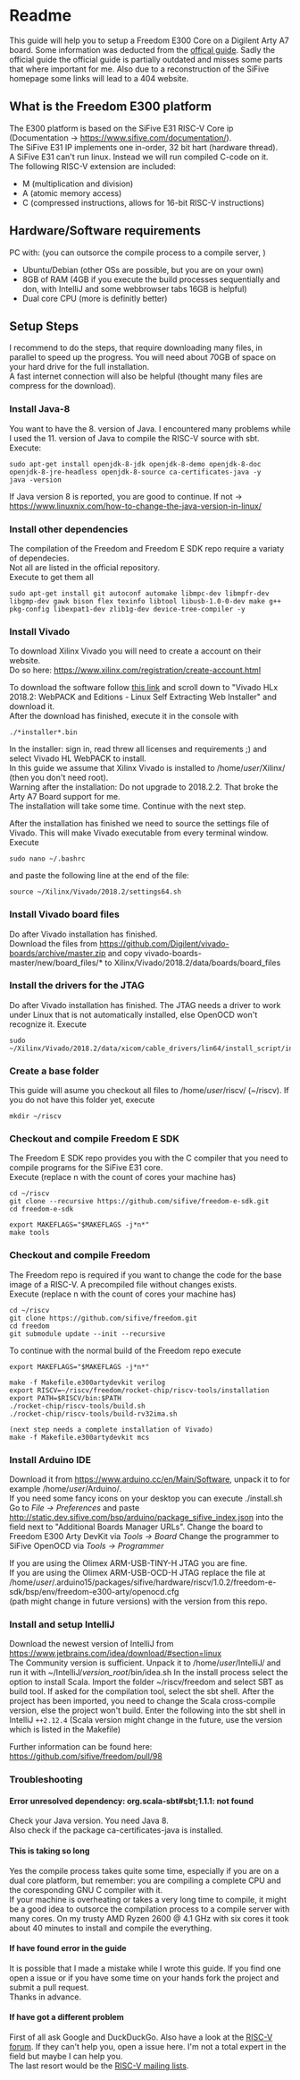 # Readme
This guide will help you to setup a Freedom E300 Core on a Digilent Arty A7 board.
Some information was deducted from the 
[offical guide](https://static.dev.sifive.com/SiFive-E310-arty-gettingstarted-v1.0.6.pdf).
Sadly the official guide the official guide is partially outdated and misses some
parts that where important for me.
Also due to a reconstruction of the SiFive homepage some links will lead to a 404 website.

## What is the Freedom E300 platform
The E300 platform is based on the SiFive E31 RISC-V Core ip 
(Documentation -> https://www.sifive.com/documentation/).  
The SiFive E31 IP implements one in-order, 32 bit hart (hardware thread).  
A SiFive E31 can't run linux. Instead we will run compiled C-code on it.  
The following RISC-V extension are included:
- M (multiplication and division)
- A (atomic memory access)
- C (compressed instructions, allows for 16-bit RISC-V instructions)

## Hardware/Software requirements
PC with: (you can outsorce the compile process to a compile server, )
- Ubuntu/Debian (other OSs are possible, but you are on your own)
- 8GB of RAM (4GB if you execute the build processes sequentially and don, with IntelliJ and some webbrowser tabs 16GB is helpful)
- Dual core CPU (more is definitly better)

## Setup Steps
I recommend to do the steps, that require downloading many files, in parallel to speed up the progress. 
You will need about 70GB of space on your hard drive for the full installation.  
A fast internet connection will also be helpful (thought many files are compress for the download).

### Install Java-8
You want to have the 8. version of Java.
I encountered many problems while I used the 11. version of Java to compile the RISC-V source with sbt.  
Execute: 
```console
sudo apt-get install openjdk-8-jdk openjdk-8-demo openjdk-8-doc openjdk-8-jre-headless openjdk-8-source ca-certificates-java -y
java -version
```
If Java version 8 is reported, you are good to continue.
If not -> https://www.linuxnix.com/how-to-change-the-java-version-in-linux/

### Install other dependencies
The compilation of the Freedom and Freedom E SDK repo require a variaty of dependecies.  
Not all are listed in the official repository.  
Execute to get them all  
```console
sudo apt-get install git autoconf automake libmpc-dev libmpfr-dev libgmp-dev gawk bison flex texinfo libtool libusb-1.0-0-dev make g++ pkg-config libexpat1-dev zlib1g-dev device-tree-compiler -y
```

### Install Vivado
To download Xilinx Vivado you will need to create a account on their website.  
Do so here: https://www.xilinx.com/registration/create-account.html

To download the software follow [this link](https://www.xilinx.com/support/download.html)
and scroll down to "Vivado HLx 2018.2: WebPACK and Editions - Linux Self Extracting Web Installer"
and download it.  
After the download has finished, execute it in the console with
```console
./*installer*.bin
```
In the installer: sign in, read threw all licenses and requirements ;) and 
select Vivado HL WebPACK to install.  
In this guide we assume that Xilinx Vivado is installed to /home/*user*/Xilinx/ (then you don't need root).  
Warning after the installation: Do not upgrade to 2018.2.2.
That broke the Arty A7 Board support for me.  
The installation will take some time. Continue with the next step.

After the installation has finished we need to source the settings file of Vivado.
This will make Vivado executable from every terminal window.
Execute
```console
sudo nano ~/.bashrc
```
and paste the following line at the end of the file:
```console
source ~/Xilinx/Vivado/2018.2/settings64.sh
```

### Install Vivado board files
Do after Vivado installation has finished.  
Download the files from https://github.com/Digilent/vivado-boards/archive/master.zip
and copy vivado-boards-master/new/board_files/* to Xilinx/Vivado/2018.2/data/boards/board_files

### Install the drivers for the JTAG
Do after Vivado installation has finished.
The JTAG needs a driver to work under Linux that is not automatically installed, else
OpenOCD won't recognize it.
Execute
```console
sudo ~/Xilinx/Vivado/2018.2/data/xicom/cable_drivers/lin64/install_script/install_drivers/install_drivers
```

### Create a base folder
This guide will asume you checkout all files to /home/*user*/riscv/ (~/riscv).
If you do not have this folder yet, execute
```console
mkdir ~/riscv
```

### Checkout and compile Freedom E SDK
The Freedom E SDK repo provides you with the C compiler that you need to compile
programs for the SiFive E31 core.  
Execute (replace n with the count of cores your machine has)
```console
cd ~/riscv
git clone --recursive https://github.com/sifive/freedom-e-sdk.git
cd freedom-e-sdk

export MAKEFLAGS="$MAKEFLAGS -j*n*"
make tools
```

### Checkout and compile Freedom
The Freedom repo is required if you want to change the code for the base image of a
RISC-V. A precompiled file without changes exists.  
Execute (replace n with the count of cores your machine has)
```console
cd ~/riscv
git clone https://github.com/sifive/freedom.git
cd freedom
git submodule update --init --recursive
```  

To continue with the normal build of the Freedom repo execute

``` console
export MAKEFLAGS="$MAKEFLAGS -j*n*"

make -f Makefile.e300artydevkit verilog
export RISCV=~/riscv/freedom/rocket-chip/riscv-tools/installation
export PATH=$RISCV/bin:$PATH
./rocket-chip/riscv-tools/build.sh
./rocket-chip/riscv-tools/build-rv32ima.sh

(next step needs a complete installation of Vivado)
make -f Makefile.e300artydevkit mcs
```


### Install Arduino IDE
Download it from https://www.arduino.cc/en/Main/Software, unpack it to
for example /home/*user*/Arduino/.  
If you need some fancy icons on your desktop you can execute ./install.sh  
Go to *File -> Preferences* and paste http://static.dev.sifive.com/bsp/arduino/package_sifive_index.json
into the field next to "Additional Boards Manager URLs".
Change the board to Freedom E300 Arty DevKit via *Tools -> Board*
Change the programmer to SiFive OpenOCD via *Tools -> Programmer*

If you are using the Olimex ARM-USB-TINY-H JTAG you are fine.  
If you are using the Olimex ARM-USB-OCD-H JTAG replace the file at
/home/*user*/.arduino15/packages/sifive/hardware/riscv/1.0.2/freedom-e-sdk/bsp/env/freedom-e300-arty/openocd.cfg  
(path might change in future versions) with the version from this repo.

### Install and setup IntelliJ
Download the newest version of IntelliJ from https://www.jetbrains.com/idea/download/#section=linux  
The Community version is sufficient.
Unpack it to /home/*user*/IntelliJ/ and run it with ~/IntelliJ/*version_root*/bin/idea.sh
In the install process select the option to install Scala.
Import the folder ~/riscv/freedom and select SBT as build tool.
If asked for the compilation tool, select the sbt shell.
After the project has been imported, you need to change the Scala cross-compile version, else the project won't build.
Enter the following into the sbt shell in IntelliJ
```++2.12.4```
(Scala version might change in the future, use the version which is listed in the Makefile)

Further information can be found here: https://github.com/sifive/freedom/pull/98


### Troubleshooting

#### Error unresolved dependency: org.scala-sbt#sbt;1.1.1: not found
Check your Java version. You need Java 8.  
Also check if the package ca-certificates-java is installed.

#### This is taking so long
Yes the compile process takes quite some time, especially if you are on a dual core platform, but remember:
you are compiling a complete CPU and the coresponding GNU C compiler with it.  
If your machine is overheating or takes a very long time to compile, it might be a good
idea to outsorce the compilation process to a compile server with many cores.
On my trusty AMD Ryzen 2600 @ 4.1 GHz with six cores it took about 40 minutes to install and compile the everything.

#### If have found error in the guide
It is possible that I made a mistake while I wrote this guide. If you find one open a issue or if you have some
time on your hands fork the project and submit a pull request.  
Thanks in advance.

#### If have got a different problem
First of all ask Google and DuckDuckGo. Also have a look at the [RISC-V forum](https://riscv.org/forum/).
If they can't help you, open a issue here. I'm not a total expert in the field but maybe I can help you.  
The last resort would be the [RISC-V mailing lists](https://riscv.org/mailing-lists/).
 
